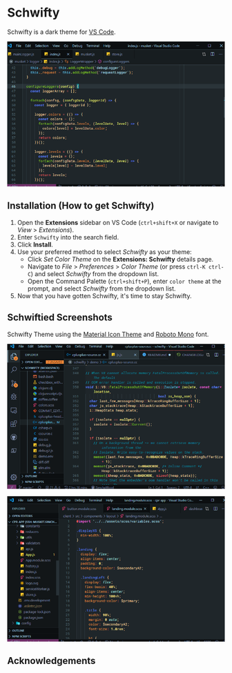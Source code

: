 # Schwifty

Schwifty is a dark theme for [VS Code](https://code.visualstudio.com/).

![screenshot1](images/screenshot1.png)

## Installation (How to get Schwifty)

1. Open the **Extensions** sidebar on VS Code (`ctrl+shift+X` or navigate to *View* > *Extensions*).
2. Enter `Schwifty` into the search field.
3. Click **Install**.
4. Use your preferred method to select *Schwifty* as your theme:
    - Click *Set Color Theme* on the **Extensions: Schwifty** details page.
    - Navigate to *File* > *Preferences* > *Color Theme* (or press `ctrl-K ctrl-C`) and select *Schwifty* from the dropdown list.
    - Open the Command Palette (`ctrl+shift+P`), enter `color theme` at the prompt, and select *Schwifty* from the dropdown list.
5. Now that you have gotten Schwifty, it's time to stay Schwifty.

## Schwiftied Screenshots

Schwifty Theme using the [Material Icon Theme](https://marketplace.visualstudio.com/items?itemName=PKief.material-icon-theme) and [Roboto Mono](https://fonts.google.com/specimen/Roboto+Mono) font.

![screenshot2](images/screenshot3.png)

![screenshot3](images/screenshot2.png)

## Acknowledgements
